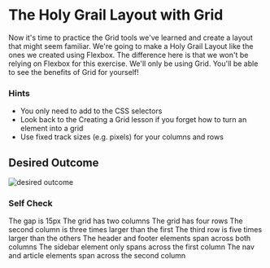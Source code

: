 # The Holy Grail Layout with Grid

Now it's time to practice the Grid tools we've learned and create a layout that might seem familiar. We're going to make a Holy Grail Layout like the ones we created using Flexbox. The difference here is that we won't be relying on Flexbox for this exercise. We'll only be using Grid. You'll be able to see the benefits of Grid for yourself!

### Hints

- You only need to add to the CSS selectors
- Look back to the Creating a Grid lesson if you forget how to turn an element into a grid
- Use fixed track sizes (e.g. pixels) for your columns and rows

## Desired Outcome

![desired outcome](./desired-outcome.png)

### Self Check

 The gap is 15px
 The grid has two columns
 The grid has four rows
 The second column is three times larger than the first
 The third row is five times larger than the others
 The header and footer elements span across both columns
 The sidebar element only spans across the first column
 The nav and article elements span across the second column
